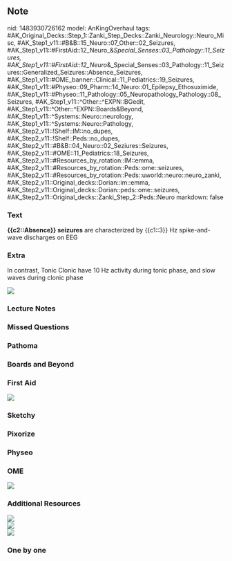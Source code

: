 ## Note
nid: 1483930726162
model: AnKingOverhaul
tags: #AK_Original_Decks::Step_1::Zanki_Step_Decks::Zanki_Neurology::Neuro_Misc, #AK_Step1_v11::#B&B::15_Neuro::07_Other::02_Seizures, #AK_Step1_v11::#FirstAid::12_Neuro_&_Special_Senses::03_Pathology::11_Seizures, #AK_Step1_v11::#FirstAid::12_Neuro_&_Special_Senses::03_Pathology::11_Seizures::Generalized_Seizures::Absence_Seizures, #AK_Step1_v11::#OME_banner::Clinical::11_Pediatrics::19_Seizures, #AK_Step1_v11::#Physeo::09_Pharm::14_Neuro::01_Epilepsy_Ethosuximide, #AK_Step1_v11::#Physeo::11_Pathology::05_Neuropathology_Pathology::08_Seizures, #AK_Step1_v11::^Other::^EXPN::BGedit, #AK_Step1_v11::^Other::^EXPN::Boards&Beyond, #AK_Step1_v11::^Systems::Neuro::neurology, #AK_Step1_v11::^Systems::Neuro::Pathology, #AK_Step2_v11::!Shelf::IM::no_dupes, #AK_Step2_v11::!Shelf::Peds::no_dupes, #AK_Step2_v11::#B&B::04_Neuro::02_Seziures::Seizures, #AK_Step2_v11::#OME::11_Pediatrics::18_Seizures, #AK_Step2_v11::#Resources_by_rotation::IM::emma, #AK_Step2_v11::#Resources_by_rotation::Peds::ome::seizures, #AK_Step2_v11::#Resources_by_rotation::Peds::uworld::neuro::neuro_zanki, #AK_Step2_v11::Original_decks::Dorian::im::emma, #AK_Step2_v11::Original_decks::Dorian::peds::ome::seizures, #AK_Step2_v11::Original_decks::Zanki_Step_2::Peds::Neuro
markdown: false

### Text
<div>
  <div>
    <b>{{c2::Absence}} seizures</b> are characterized by {{c1::3}}
    Hz spike-and-wave discharges on EEG
  </div>
</div>

### Extra
In contrast, Tonic Clonic have 10 Hz activity during tonic phase,
and slow waves during clonic phase
<div><img src="paste-69793218560001.jpg"></div>

### Lecture Notes


### Missed Questions


### Pathoma


### Boards and Beyond


### First Aid
<img src="tmpfGegH9.png">

### Sketchy


### Pixorize


### Physeo


### OME
<div class="ome-widget">
  <a href=
  "https://onlinemeded.org/spa/pediatrics/seizures/acquire?ref=anki">
  <img src="_OME_AnkiFlashcards_Lesson_5.png"></a>
</div>

### Additional Resources
<div>
  <i><img src="paste-4476451139092481.jpg" class="resizer"></i>
</div>
<div>
  <i><img src="paste-4459400118927361.jpg" class="resizer"></i>
</div>
<div style="font-weight: bold;">
  <div><img src="paste-798863917341.jpg" class="resizer"></div>
</div>

### One by one

